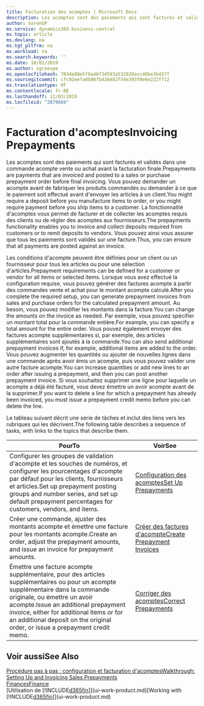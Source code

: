 ```yaml
---
title: Facturation des acomptes | Microsoft Docs
description: Les acomptes sont des paiements qui sont facturés et validés dans une commande acompte vente ou achat avant la facturation finale. Vous pouvez demander un acompte avant de fabriquer les produits commandés ou demander à ce que le paiement soit effectué avant d'envoyer les articles à un client. La fonctionnalité d'acomptes vous permet de facturer et de collecter les acomptes requis des clients ou de régler des acomptes aux fournisseurs. Vous pouvez ainsi vous assurer que tous les paiements sont validés sur une facture.
author: SorenGP
ms.service: dynamics365-business-central
ms.topic: article
ms.devlang: na
ms.tgt_pltfrm: na
ms.workload: na
ms.search.keywords: ''
ms.date: 10/01/2019
ms.author: sgroespe
ms.openlocfilehash: 7034e88e5f9a46f3d593a532020acc40be3b437f
ms.sourcegitcommit: cfc92eefa8b06fb426482f54e393f0e6e222f712
ms.translationtype: HT
ms.contentlocale: fr-BE
ms.lasthandoff: 12/03/2019
ms.locfileid: "2879669"
---
```

# <a name="invoicing-prepayments"></a><span data-ttu-id="16406-106">Facturation d'acomptes</span><span class="sxs-lookup"><span data-stu-id="16406-106">Invoicing Prepayments</span></span>
<span data-ttu-id="16406-107">Les acomptes sont des paiements qui sont facturés et validés dans une commande acompte vente ou achat avant la facturation finale.</span><span class="sxs-lookup"><span data-stu-id="16406-107">Prepayments are payments that are invoiced and posted to a sales or purchase prepayment order before final invoicing.</span></span> <span data-ttu-id="16406-108">Vous pouvez demander un acompte avant de fabriquer les produits commandés ou demander à ce que le paiement soit effectué avant d'envoyer les articles à un client.</span><span class="sxs-lookup"><span data-stu-id="16406-108">You might require a deposit before you manufacture items to order, or you might require payment before you ship items to a customer.</span></span> <span data-ttu-id="16406-109">La fonctionnalité d'acomptes vous permet de facturer et de collecter les acomptes requis des clients ou de régler des acomptes aux fournisseurs.</span><span class="sxs-lookup"><span data-stu-id="16406-109">The prepayments functionality enables you to invoice and collect deposits required from customers or to remit deposits to vendors.</span></span> <span data-ttu-id="16406-110">Vous pouvez ainsi vous assurer que tous les paiements sont validés sur une facture.</span><span class="sxs-lookup"><span data-stu-id="16406-110">Thus, you can ensure that all payments are posted against an invoice.</span></span>  

 <span data-ttu-id="16406-111">Les conditions d'acompte peuvent être définies pour un client ou un fournisseur pour tous les articles ou pour une sélection d'articles.</span><span class="sxs-lookup"><span data-stu-id="16406-111">Prepayment requirements can be defined for a customer or vendor for all items or selected items.</span></span> <span data-ttu-id="16406-112">Lorsque vous avez effectué la configuration requise, vous pouvez générer des factures acompte à partir des commandes vente et achat pour le montant acompte calculé.</span><span class="sxs-lookup"><span data-stu-id="16406-112">After you complete the required setup, you can generate prepayment invoices from sales and purchase orders for the calculated prepayment amount.</span></span> <span data-ttu-id="16406-113">Au besoin, vous pouvez modifier les montants dans la facture.</span><span class="sxs-lookup"><span data-stu-id="16406-113">You can change the amounts on the invoice as needed.</span></span> <span data-ttu-id="16406-114">Par exemple, vous pouvez spécifier un montant total pour la commande entière.</span><span class="sxs-lookup"><span data-stu-id="16406-114">For example, you can specify a total amount for the entire order.</span></span> <span data-ttu-id="16406-115">Vous pouvez également envoyer des factures acompte supplémentaires si, par exemple, des articles supplémentaires sont ajoutés à la commande.</span><span class="sxs-lookup"><span data-stu-id="16406-115">You can also send additional prepayment invoices if, for example, additional items are added to the order.</span></span> <span data-ttu-id="16406-116">Vous pouvez augmenter les quantités ou ajouter de nouvelles lignes dans une commande après avoir émis un acompte, puis vous pouvez valider une autre facture acompte.</span><span class="sxs-lookup"><span data-stu-id="16406-116">You can increase quantities or add new lines to an order after issuing a prepayment, and then you can post another prepayment invoice.</span></span> <span data-ttu-id="16406-117">Si vous souhaitez supprimer une ligne pour laquelle un acompte a déjà été facturé, vous devez émettre un avoir acompte avant de la supprimer.</span><span class="sxs-lookup"><span data-stu-id="16406-117">If you want to delete a line for which a prepayment has already been invoiced, you must issue a prepayment credit memo before you can delete the line.</span></span>  

 <span data-ttu-id="16406-118">Le tableau suivant décrit une série de tâches et inclut des liens vers les rubriques qui les décrivent.</span><span class="sxs-lookup"><span data-stu-id="16406-118">The following table describes a sequence of tasks, with links to the topics that describe them.</span></span>

|<span data-ttu-id="16406-119">**Pour**</span><span class="sxs-lookup"><span data-stu-id="16406-119">**To**</span></span>|<span data-ttu-id="16406-120">**Voir**</span><span class="sxs-lookup"><span data-stu-id="16406-120">**See**</span></span>|  
|------------|-------------|  
|<span data-ttu-id="16406-121">Configurer les groupes de validation d'acompte et les souches de numéros, et configurer les pourcentages d'acompte par défaut pour les clients, fournisseurs et articles.</span><span class="sxs-lookup"><span data-stu-id="16406-121">Set up prepayment posting groups and number series, and set up default prepayment percentages for customers, vendors, and items.</span></span>|[<span data-ttu-id="16406-122">Configuration des acomptes</span><span class="sxs-lookup"><span data-stu-id="16406-122">Set Up Prepayments</span></span>](finance-set-up-prepayments.md)|
|<span data-ttu-id="16406-123">Créer une commande, ajuster des montants acompte et émettre une facture pour les montants acompte.</span><span class="sxs-lookup"><span data-stu-id="16406-123">Create an order, adjust the prepayment amounts, and issue an invoice for prepayment amounts.</span></span>|[<span data-ttu-id="16406-124">Créer des factures d'acompte</span><span class="sxs-lookup"><span data-stu-id="16406-124">Create Prepayment Invoices</span></span>](finance-how-to-create-prepayment-invoices.md)|  
|<span data-ttu-id="16406-125">Émettre une facture acompte supplémentaire, pour des articles supplémentaires ou pour un acompte supplémentaire dans la commande originale, ou émettre un avoir acompte.</span><span class="sxs-lookup"><span data-stu-id="16406-125">Issue an additional prepayment invoice, either for additional items or for an additional deposit on the original order, or issue a prepayment credit memo.</span></span>|[<span data-ttu-id="16406-126">Corriger des acomptes</span><span class="sxs-lookup"><span data-stu-id="16406-126">Correct Prepayments</span></span>](finance-how-to-correct-prepayments.md)|  

## <a name="see-also"></a><span data-ttu-id="16406-127">Voir aussi</span><span class="sxs-lookup"><span data-stu-id="16406-127">See Also</span></span>  
[<span data-ttu-id="16406-128">Procédure pas à pas : configuration et facturation d'acomptes</span><span class="sxs-lookup"><span data-stu-id="16406-128">Walkthrough: Setting Up and Invoicing Sales Prepayments</span></span>](walkthrough-setting-up-and-invoicing-sales-prepayments.md)  
[<span data-ttu-id="16406-129">Finances</span><span class="sxs-lookup"><span data-stu-id="16406-129">Finance</span></span>](finance.md)  
<span data-ttu-id="16406-130">[Utilisation de [!INCLUDE[d365fin](includes/d365fin_md.md)]](ui-work-product.md)</span><span class="sxs-lookup"><span data-stu-id="16406-130">[Working with [!INCLUDE[d365fin](includes/d365fin_md.md)]](ui-work-product.md)</span></span>
